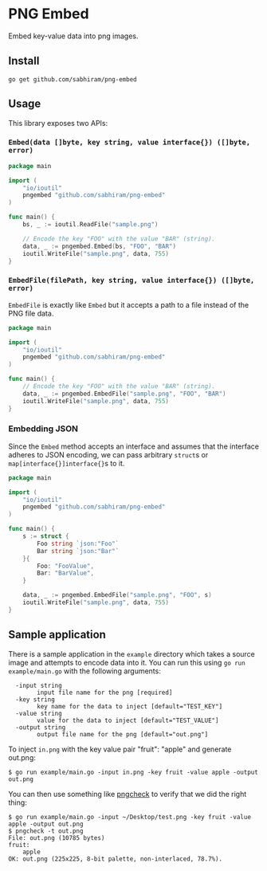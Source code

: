 # PNG Embed

Embed key-value data into png images.


## Install

```
go get github.com/sabhiram/png-embed
```


## Usage

This library exposes two APIs:

### `Embed(data []byte, key string, value interface{}) ([]byte, error)`

```go
package main

import (
    "io/ioutil"
    pngembed "github.com/sabhiram/png-embed"
)

func main() {
    bs, _ := ioutil.ReadFile("sample.png")

    // Encode the key "FOO" with the value "BAR" (string).
    data, _ := pngembed.Embed(bs, "FOO", "BAR")
    ioutil.WriteFile("sample.png", data, 755)
}
```

### `EmbedFile(filePath, key string, value interface{}) ([]byte, error)`

`EmbedFile` is exactly like `Embed` but it accepts a path to a file instead of the PNG file data.

```go
package main

import (
    "io/ioutil"
    pngembed "github.com/sabhiram/png-embed"
)

func main() {
    // Encode the key "FOO" with the value "BAR" (string).
    data, _ := pngembed.EmbedFile("sample.png", "FOO", "BAR")
    ioutil.WriteFile("sample.png", data, 755)
}
```

### Embedding JSON

Since the `Embed` method accepts an interface and assumes that the interface adheres to JSON encoding, we can pass arbitrary `struct`s or `map[interface{}]interface{}`s to it.

```go
package main

import (
    "io/ioutil"
    pngembed "github.com/sabhiram/png-embed"
)

func main() {
    s := struct {
        Foo string `json:"Foo"`
        Bar string `json:"Bar"`
    }{
        Foo: "FooValue",
        Bar: "BarValue",
    }

    data, _ := pngembed.EmbedFile("sample.png", "FOO", s)
    ioutil.WriteFile("sample.png", data, 755)
}
```


## Sample application

There is a sample application in the `example` directory which takes a source image and attempts to encode data into it. You can run this using `go run example/main.go` with the following arguments:

```
  -input string
        input file name for the png [required]
  -key string
        key name for the data to inject [default="TEST_KEY"]
  -value string
        value for the data to inject [default="TEST_VALUE"]
  -output string
        output file name for the png [default="out.png"]
```

To inject `in.png` with the key value pair "fruit": "apple" and generate out.png:
```shell
$ go run example/main.go -input in.png -key fruit -value apple -output out.png
```

You can then use something like [pngcheck](http://www.libpng.org/pub/png/apps/pngcheck.html) to verify that we did the right thing:
```shell
$ go run example/main.go -input ~/Desktop/test.png -key fruit -value apple -output out.png
$ pngcheck -t out.png
File: out.png (10785 bytes)
fruit:
    apple
OK: out.png (225x225, 8-bit palette, non-interlaced, 78.7%).
```
